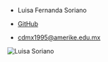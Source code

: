 - Luisa Fernanda Soriano

- [GitHub](https://github.com/Wichota)

- cdmx1995@amerike.edu.mx

 ![Luisa Soriano](https://cdn.discordapp.com/attachments/1011284720350412802/1011658260312498256/IMG_20220816_144813_528.webp)